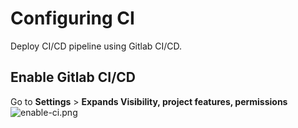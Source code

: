 # Configuring CI

Deploy CI/CD pipeline using Gitlab CI/CD.

## Enable Gitlab CI/CD

Go to **Settings** > **Expands Visibility, project features, permissions** 
![enable-ci.png](https://gitlab.orderhive.plus/devops/cloud-docsify/-/blob/master/operations/enable-ci.PNG?raw=true)
